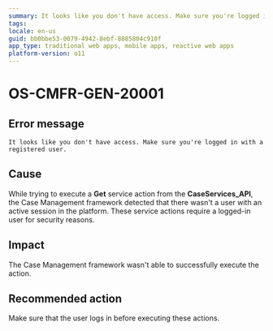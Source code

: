 ```yaml
---
summary: It looks like you don't have access. Make sure you're logged in with a registered user.
tags:
locale: en-us
guid: bb0bbe53-0079-4942-8ebf-8885804c910f
app_type: traditional web apps, mobile apps, reactive web apps
platform-version: o11
---
```


# OS-CMFR-GEN-20001

## Error message

`It looks like you don't have access. Make sure you're logged in with a registered user.`

## Cause

While trying to execute a **Get** service action from the **CaseServices_API**, the Case Management framework detected that there wasn't a user with an active session in the platform. These service actions require a logged-in user for security reasons.

## Impact

The Case Management framework wasn't able to successfully execute the action.

## Recommended action

Make sure that the user logs in before executing these actions.
